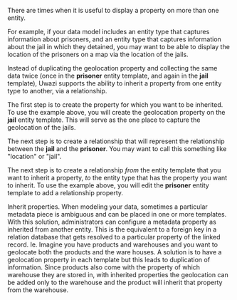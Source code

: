 There are times when it is useful to display a property on more than one entity. 

For example, if your data model includes an entity type that captures information about prisoners, and an entity type that captures information about the jail in which they detained, you may want to be able to display the location of the prisoners on a map via the location of the jails. 

Instead of duplicating the geolocation property and collecting the same data twice (once in the **prisoner** entity template, and again in the **jail** template), Uwazi supports the ability to inherit a property from one entity type to another, via a relationship. 

The first step is to create the property for which you want to be inherited. To use the example above, you will create the geolocation property on the **jail** entity template. This will serve as the one place to capture the geolocation of the jails. 

The next step is to create a relationship that will represent the relationship between the **jail** and the **prisoner**. You may want to call this something like "location" or "jail".  

The next step is to create a relationship _from_ the entity template that you want to inherit a property, _to_ the entity type that has the property you want to inherit. To use the example above, you will edit the **prisoner** entity template to add a relationship property. 



Inherit properties. When modeling your data, sometimes a particular metadata piece is ambiguous and can be placed in one or more templates. With this solution, administrators can configure a metadata property as inherited from another entity. This is the equivalent to a foreign key in a relation database that gets resolved to a particular property of the linked record. Ie. Imagine you have products and warehouses and you want to geolocate both the products and the ware houses. A solution is to have a geolocation property in each template but this leads to duplication of information. Since products also come with the property of which warehouse they are stored in, with inherited properties the geolocation can be added only to the warehouse and the product will inherit that property from the warehouse.